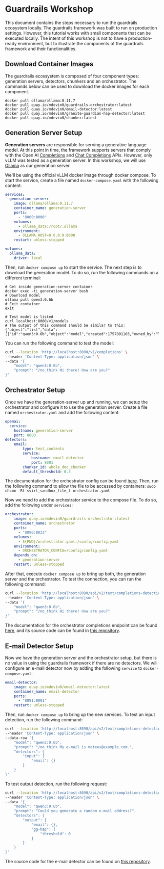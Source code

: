 # Guardrails Workshop
This document contains the steps necessary to run the guardrails ecosystem locally. 
The guardrails framework was built to run on production settings.
However, this tutorial works with small components that can be executed locally.
The intent of this workshop is not to have a production-ready environment, but to illustrate the components of the guardrails framework and their functionalities.

## Download Container Images
The guardrails ecossystem is composed of four component types: generation servers, detectors, chunkers and an orchestrator.
The commands below can be used to download the docker images for each component.

```
docker pull ollama/ollama:0.11.7
docker pull quay.io/mdevin0/guardrails-orchestrator:latest
docker pull quay.io/mdevin0/email-detector:latest
docker pull quay.io/mdevin0/granite-guardian-hap-detector:latest
docker pull quay.io/mdevin0/chunker:latest
```


## Generation Server Setup
**Generation servers** are responsible for serving a generative language model.
At this point in time, the framework supports servers that comply with the Open AI [Completions](https://platform.openai.com/docs/api-reference/completions) and [Chat Completions](https://platform.openai.com/docs/api-reference/chat) APIs.
However, only vLLM was tested as a generation server. In this workshop, we will use [Ollama](https://ollama.com/) as our generation server.

We'll be using the official vLLM docker image through docker compose. To start the service, create a file named `docker-compose.yaml` with the following content:

```yaml
services:
  generation-server:
    image: ollama/ollama:0.11.7
    container_name: generation-server
    ports:
      - "8000:8000"
    volumes:
      - ollama_data:/root/.ollama
    environment:
      - OLLAMA_HOST=0.0.0.0:8000
    restart: unless-stopped

volumes:
  ollama_data:
    driver: local
```

Then, run `docker compose up` to start the service.
The next step is to download the generation model.
To do so, run the following commands on a different terminal:

```
# Get inside generation-server container
docker exec -ti generation-server bash
# Download model
ollama pull qwen3:0.6b
# Exit container
exit

# Test model is listed
curl localhost:8000/v1/models
# The output of this command should be similar to this: {"object":"list","data":[{"id":"qwen3:0.6b","object":"model","created":1757891103,"owned_by":"library"}]}
```

You can run the following command to test the model:

```bash
curl --location 'http://localhost:8000/v1/completions' \
--header 'Content-Type: application/json' \
--data '{
    "model": "qwen3:0.6b",
    "prompt": "/no_think Hi there! How are you?"
}'
````

## Orchestrator Setup
Once we have the generation-server up and running, we can setup the orchestrator and configure it to use the generation server. 
Create a file named `orchestrator.yaml` and add the following content:

```yaml
openai:
  service:
    hostname: generation-server
    port: 8000
detectors:
    email:
        type: text_contents
        service:
            hostname: email-detector
            port: 8001
        chunker_id: whole_doc_chunker
        default_threshold: 0.5
```

The documentation for the orchestrator config can be found [here](https://github.com/foundation-model-stack/fms-guardrails-orchestrator/blob/main/config/config.yaml).
Then, run the following command to allow the file to be accessed by containers:
```sudo chcon -Rt svirt_sandbox_file_t orchestrator.yaml```

Now we need to add the orchestrator service to the compose file. To do so, add the following under `services`:

```yaml
orchestrator:
    image: quay.io/mdevin0/guardrails-orchestrator:latest
    container_name: orchestrator
    ports:
      - "8090:8033"
    volumes:
      - ${PWD}/orchestrator.yaml:/config/config.yaml
    environment:
      - ORCHESTRATOR_CONFIG=/config/config.yaml
    depends_on:
      - generation-server
    restart: unless-stopped
```

After that, execute `docker compose up` to bring up both, the generation server and the orchestrator.
To test the connection, you can run the following command:

```bash
curl --location 'http://localhost:8090/api/v2/text/completions-detection' \
--header 'Content-Type: application/json' \
--data '{
    "model": "qwen3:0.6b",
    "prompt": "/no_think Hi there! How are you?"
}'
```

The documentation for the orchestrator completions endpoint can be found [here](https://foundation-model-stack.github.io/fms-guardrails-orchestrator/?urls.primaryName=Orchestrator+API#/Task%20-%20Completions%2C%20with%20detection/api_v2_text_completions_detection_handler), and its source code can be found in [this repository](https://github.com/foundation-model-stack/fms-guardrails-orchestrator).

## E-mail Detector Setup
Now we have the generation server and the orchestrator setup, but there is no value in using the guardrails framework if there are no detectors. We will configure an e-mail detector now by adding the following `service` to `docker-compose.yaml`:

```yaml
email-detector:
    image: quay.io/mdevin0/email-detector:latest
    container_name: email-detector
    ports:
      - "8091:8001"
    restart: unless-stopped
```

Then, run `docker compose up` to bring up the new services.
To test an input detection, run the following command:

```bash
curl --location 'http://localhost:8090/api/v2/text/completions-detection' \
--header 'Content-Type: application/json' \
--data-raw '{
    "model": "qwen3:0.6b",
    "prompt": "/no_think My e-mail is mateus@example.com.",
    "detectors": {
        "input": {
            "email": {}
        }
    }
}'
```

To test output detection, run the following request:
```bash
curl --location 'http://localhost:8090/api/v2/text/completions-detection' \
--header 'Content-Type: application/json' \
--data '{
    "model": "qwen3:0.6b",
    "prompt": "Could you generate a random e-mail address?",
    "detectors": {
        "output": {
            "email": {},
            "gg-hap": {
                "threshold": 0
            }
        }
    }
}'
```

The source code for the e-mail detector can be found on [this repository](https://github.com/mdevino/email-detector).
